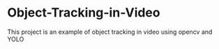 # Object-Tracking-in-Video
This project is an example of object tracking in video using opencv and YOLO
